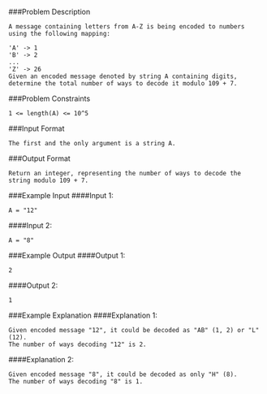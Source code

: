 ###Problem Description
```
A message containing letters from A-Z is being encoded to numbers using the following mapping:

'A' -> 1
'B' -> 2
...
'Z' -> 26
Given an encoded message denoted by string A containing digits, determine the total number of ways to decode it modulo 109 + 7.
```


###Problem Constraints
```
1 <= length(A) <= 10^5
```


###Input Format
```
The first and the only argument is a string A.
```


###Output Format
```
Return an integer, representing the number of ways to decode the string modulo 109 + 7.
```


###Example Input
####Input 1:

```
A = "12"
```
####Input 2:

```
A = "8"
```


###Example Output
####Output 1:

```
2
```
####Output 2:

```
1
```


###Example Explanation
####Explanation 1:

```
Given encoded message "12", it could be decoded as "AB" (1, 2) or "L" (12).
The number of ways decoding "12" is 2.
```
####Explanation 2:

```
Given encoded message "8", it could be decoded as only "H" (8).
The number of ways decoding "8" is 1.
```
